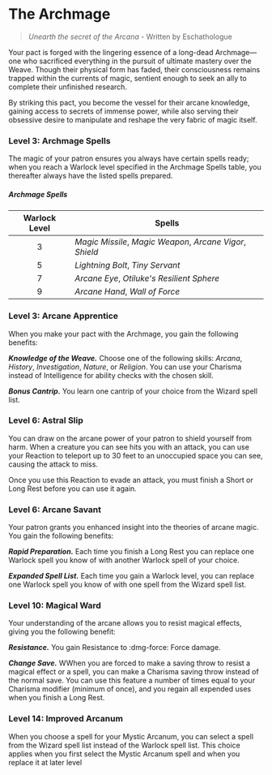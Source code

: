 # The Archmage

> *Unearth the secret of the Arcana* - Written by Eschathologue

Your pact is forged with the lingering essence of a long-dead Archmage—one who sacrificed everything in the pursuit of ultimate mastery over the Weave. Though their physical form has faded, their consciousness remains trapped within the currents of magic, sentient enough to seek an ally to complete their unfinished research. 

By striking this pact, you become the vessel for their arcane knowledge, gaining access to secrets of immense power, while also serving their obsessive desire to manipulate and reshape the very fabric of magic itself.

### Level 3: Archmage Spells

The magic of your patron ensures you always have certain spells ready; when you reach a Warlock level specified in the Archmage Spells table, you thereafter always have the listed spells prepared.

##### Archmage Spells 

| Warlock Level | Spells |
|:-:|---|
| 3 | *Magic Missile*, *Magic Weapon*, *Arcane Vigor*, *Shield* |
| 5 | *Lightning Bolt*, *Tiny Servant* |
| 7 | *Arcane Eye*, *Otiluke's Resilient Sphere* |
| 9 | *Arcane Hand*, *Wall of Force* |

### Level 3: Arcane Apprentice

When you make your pact with the Archmage, you gain the following benefits:

***Knowledge of the Weave.*** Choose one of the following skills: *Arcana*, *History*, *Investigation*, *Nature*, or *Religion*. You can use your Charisma instead of Intelligence for ability checks with the chosen skill.

***Bonus Cantrip.*** You learn one cantrip of your choice from the Wizard spell list.

### Level 6: Astral Slip

You can draw on the arcane power of your patron to shield yourself from harm. When a creature you can see hits you with an attack, you can use your Reaction to teleport up to 30 feet to an unoccupied space you can see, causing the attack to miss.

Once you use this Reaction to evade an attack, you must finish a Short or Long Rest before you can use it again.

### Level 6: Arcane Savant

Your patron grants you enhanced insight into the theories of arcane magic. You gain the following benefits:

***Rapid Preparation.*** Each time you finish a Long Rest you can replace one Warlock spell you know of with another Warlock spell of your choice.

***Expanded Spell List.*** Each time you gain a Warlock level, you can replace one Warlock spell you know of with one spell from the Wizard spell list.

### Level 10: Magical Ward

Your understanding of the arcane allows you to resist magical effects, giving you the following benefit:

***Resistance.*** You gain Resistance to :dmg-force: Force damage.

***Change Save.*** WWhen you are forced to make a saving throw to resist a magical effect or a spell, you can make a Charisma saving throw instead of the normal save. You can use this feature a number of times equal to your Charisma modifier (minimum of once), and you regain all expended uses when you finish a Long Rest.

### Level 14: Improved Arcanum

When you choose a spell for your Mystic Arcanum, you can select a spell from the Wizard spell list instead of the Warlock spell list. This choice applies when you first select the Mystic Arcanum spell and when you replace it at later level